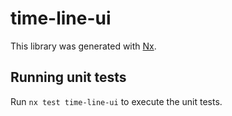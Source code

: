 # time-line-ui

This library was generated with [Nx](https://nx.dev).

## Running unit tests

Run `nx test time-line-ui` to execute the unit tests.
